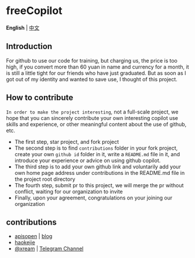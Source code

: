 # freeCopilot

**English** | [中文](./README.zh_CN.md)

## Introduction

For github to use our code for training, but charging us, the price is too high, if you convert more than 60 yuan in name and currency for a month, it is still a little tight for our friends who have just graduated. But as soon as I got out of my identity and wanted to save use, I thought of this project.

## How to contribute

`In order to make the project interesting`, not a full-scale project, we hope that you can sincerely contribute your own interesting copilot use skills and experience, or other meaningful content about the use of github, etc.

- The first step, star project, and fork project
- The second step is to find `contributions` folder in your fork project, create your own `github id` folder in it, write a `README.md` file in it, and introduce your experience or advice on using github copilot.
- The third step is to add your own github link and voluntarily add your own home page address under contributions in the README.md file in the project root directory
- The fourth step, submit pr to this project, we will merge the pr without conflict, waiting for our organization to invite
- Finally, upon your agreement, congratulations on your joining our organization

## contributions

- [apisopen](https://github.com/apisopen) | [blog](https://github.com/freeCopilot/freeCopilot)
- [haokejie](https://github.com/haokejie)
- [@xream](https://github.com/xream) | [Telegram Channel](https://t.me/zhetengsha)
